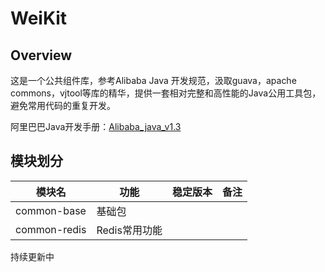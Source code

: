 # WeiKit

## Overview
这是一个公共组件库，参考Alibaba Java 开发规范，汲取guava，apache commons，vjtool等库的精华，提供一套相对完整和高性能的Java公用工具包，避免常用代码的重复开发。

阿里巴巴Java开发手册：[Alibaba_java_v1.3](docs/alibaba_java_1.3.pdf)

## 模块划分
|模块名|功能|稳定版本|备注|
|---|---|---|---|
|common-base|基础包|||
|common-redis|Redis常用功能|||

持续更新中


